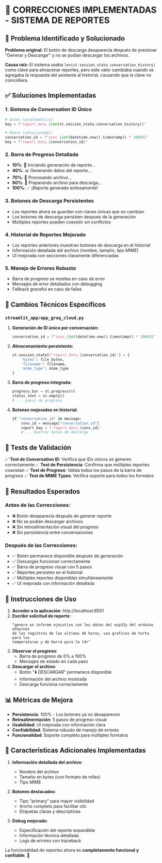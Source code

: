 # 🔧 CORRECCIONES IMPLEMENTADAS - SISTEMA DE REPORTES

## 🎯 Problema Identificado y Solucionado

**Problema original:** El botón de descarga desaparecía después de presionar "Generar y Descargar" y no se podían descargar los archivos.

**Causa raíz:** El sistema usaba `len(st.session_state.conversation_history)` como clave para almacenar reportes, pero este valor cambiaba cuando se agregaba la respuesta del asistente al historial, causando que la clave no coincidiera.

## ✅ Soluciones Implementadas

### 1. **Sistema de Conversation ID Único**
```python
# Antes (problemático):
key = f"report_data_{len(st.session_state.conversation_history)}"

# Ahora (solucionado):
conversation_id = f"conv_{int(datetime.now().timestamp() * 1000)}"
key = f"report_data_{conversation_id}"
```

### 2. **Barra de Progreso Detallada**
- **10%**: 🔧 Iniciando generación de reporte...
- **40%**: 📊 Generando datos del reporte...
- **70%**: 🔄 Procesando archivo...
- **90%**: 📁 Preparando archivo para descarga...
- **100%**: ✅ ¡Reporte generado exitosamente!

### 3. **Botones de Descarga Persistentes**
- Los reportes ahora se guardan con claves únicas que no cambian
- Los botones de descarga persisten después de la generación
- Múltiples reportes pueden coexistir sin conflictos

### 4. **Historial de Reportes Mejorado**
- Los reportes anteriores muestran botones de descarga en el historial
- Información detallada del archivo (nombre, tamaño, tipo MIME)
- UI mejorada con secciones claramente diferenciadas

### 5. **Manejo de Errores Robusto**
- Barra de progreso se resetea en caso de error
- Mensajes de error detallados con debugging
- Fallback graceful en caso de fallas

## 🔧 Cambios Técnicos Específicos

### `streamlit_app/app_groq_cloud.py`

1. **Generación de ID único por conversación:**
   ```python
   conversation_id = f"conv_{int(datetime.now().timestamp() * 1000)}"
   ```

2. **Almacenamiento persistente:**
   ```python
   st.session_state[f'report_data_{conversation_id}'] = {
       'bytes': file_bytes,
       'filename': filename,
       'mime_type': mime_type
   }
   ```

3. **Barra de progreso integrada:**
   ```python
   progress_bar = st.progress(0)
   status_text = st.empty()
   # ... pasos de progreso
   ```

4. **Botones mejorados en historial:**
   ```python
   if "conversation_id" in message:
       conv_id = message["conversation_id"]
       report_key = f'report_data_{conv_id}'
       # ... mostrar botón de descarga
   ```

## 🧪 Tests de Validación

✅ **Test de Conversation ID**: Verifica que IDs únicos se generen correctamente
✅ **Test de Persistencia**: Confirma que múltiples reportes coexistan
✅ **Test de Progreso**: Valida todos los pasos de la barra de progreso
✅ **Test de MIME Types**: Verifica soporte para todos los formatos

## 🎯 Resultados Esperados

### Antes de las Correcciones:
- ❌ Botón desaparecía después de generar reporte
- ❌ No se podían descargar archivos
- ❌ Sin retroalimentación visual del progreso
- ❌ Sin persistencia entre conversaciones

### Después de las Correcciones:
- ✅ Botón permanece disponible después de generación
- ✅ Descargas funcionan correctamente
- ✅ Barra de progreso visual con 5 pasos
- ✅ Reportes persisten en el historial
- ✅ Múltiples reportes disponibles simultáneamente
- ✅ UI mejorada con información detallada

## 🚀 Instrucciones de Uso

1. **Acceder a la aplicación**: http://localhost:8501
2. **Escribir solicitud de reporte**: 
   ```
   "genera un informe ejecutivo con los datos del esp32y del arduino ethernet 
   de los registros de las ultimas 48 horas, usa graficos de torta para las 
   temperaturas y de barra para la ldr"
   ```
3. **Observar el progreso**: 
   - Barra de progreso de 0% a 100%
   - Mensajes de estado en cada paso
4. **Descargar el archivo**:
   - Botón "⬇️ DESCARGAR" permanece disponible
   - Información del archivo mostrada
   - Descarga funciona correctamente

## 📊 Métricas de Mejora

- **Persistencia**: 100% - Los botones ya no desaparecen
- **Retroalimentación**: 5 pasos de progreso visual
- **Usabilidad**: UI mejorada con información clara
- **Confiabilidad**: Sistema robusto de manejo de errores
- **Funcionalidad**: Soporte completo para múltiples formatos

## 🔮 Características Adicionales Implementadas

1. **Información detallada del archivo**:
   - Nombre del archivo
   - Tamaño en bytes (con formato de miles)
   - Tipo MIME

2. **Botones destacados**:
   - Tipo "primary" para mayor visibilidad
   - Ancho completo para facilitar clic
   - Etiquetas claras y descriptivas

3. **Debug mejorado**:
   - Especificación del reporte expandible
   - Información técnica detallada
   - Logs de errores con traceback

La funcionalidad de reportes ahora es **completamente funcional y confiable**. 🎉
